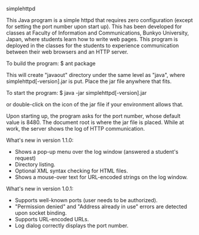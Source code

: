 simplehttpd

This Java program is a simple httpd that requires zero configuration (except for setting the port number upon start up).
This has been developed for classes at Faculty of Information and Communications, Bunkyo University, Japan, where
students learn how to write web pages. This program is deployed in the classes for the students to experience communication
between their web browsers and an HTTP server.

To build the program:
$ ant package

This will create "javaout" directory under the same level as "java", where simplehttpd[-version].jar is put.
Place the jar file anywhere that fits.

To start the program:
$ java -jar simplehttpd[-version].jar

or double-click on the icon of the jar file if your environment allows that.

Upon starting up, the program asks for the port number, whose default value is 8480.
The document root is where the jar file is placed.
While at work, the server shows the log of HTTP communication.

What's new in version 1.1.0:
- Shows a pop-up menu over the log window (answered a student's request)
- Directory listing.
- Optional XML syntax checking for HTML files.
- Shows a mouse-over text for URL-encoded strings on the log window.

What's new in version 1.0.1:
- Supports well-known ports (user needs to be authorized).
- "Permission denied" and "Address already in use" errors are detected upon socket binding.
- Supports URL-encoded URLs.
- Log dialog correctly displays the port number.

